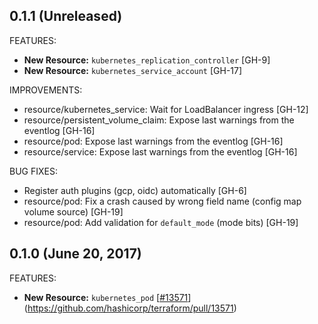 ## 0.1.1 (Unreleased)

FEATURES:

* **New Resource:** `kubernetes_replication_controller` [GH-9]
* **New Resource:** `kubernetes_service_account` [GH-17]

IMPROVEMENTS:

* resource/kubernetes_service: Wait for LoadBalancer ingress [GH-12]
* resource/persistent_volume_claim: Expose last warnings from the eventlog [GH-16]
* resource/pod: Expose last warnings from the eventlog [GH-16]
* resource/service: Expose last warnings from the eventlog [GH-16]

BUG FIXES:

* Register auth plugins (gcp, oidc) automatically [GH-6]
* resource/pod: Fix a crash caused by wrong field name (config map volume source) [GH-19]
* resource/pod: Add validation for `default_mode` (mode bits) [GH-19]

## 0.1.0 (June 20, 2017)

FEATURES:

* **New Resource:** `kubernetes_pod` [[#13571](https://github.com/terraform-providers/terraform-provider-kubernetes/issues/13571)](https://github.com/hashicorp/terraform/pull/13571)
